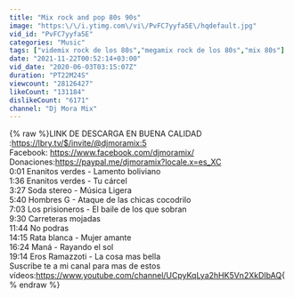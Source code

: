 ```yaml
---
title: "Mix rock and pop 80s 90s"
image: "https:\/\/i.ytimg.com\/vi\/PvFC7yyfa5E\/hqdefault.jpg"
vid_id: "PvFC7yyfa5E"
categories: "Music"
tags: ["videmix rock de los 80s","megamix rock de los 80s","mix 80s"]
date: "2021-11-22T00:52:14+03:00"
vid_date: "2020-06-03T03:15:07Z"
duration: "PT22M24S"
viewcount: "28126427"
likeCount: "131184"
dislikeCount: "6171"
channel: "Dj Mora Mix"
---
```

{% raw %}LINK DE DESCARGA EN BUENA CALIDAD :<a rel="nofollow" target="blank" href="https://lbry.tv/$/invite/@djmoramix:5">https://lbry.tv/$/invite/@djmoramix:5</a><br />Facebook: <a rel="nofollow" target="blank" href="https://www.facebook.com/djmoramix/">https://www.facebook.com/djmoramix/</a><br />Donaciones:<a rel="nofollow" target="blank" href="https://paypal.me/djmoramix?locale.x=es_XC">https://paypal.me/djmoramix?locale.x=es_XC</a><br />0:01 Enanitos verdes - Lamento boliviano<br />1:36 Enanitos verdes - Tu cárcel<br />3:27 Soda stereo - Música Ligera<br />5:40 Hombres G - Ataque de las chicas cocodrilo<br />7:03 Los prisioneros - El baile de los que sobran<br />9:30 Carreteras mojadas<br />11:44 No podras<br />14:15 Rata blanca - Mujer amante<br />16:24 Maná - Rayando el sol<br />19:14 Eros Ramazzoti - La cosa mas bella<br />Suscribe te a mi canal para mas de estos vídeos:<a rel="nofollow" target="blank" href="https://www.youtube.com/channel/UCpyKqLya2hHK5Vn2XkDIbAQ">https://www.youtube.com/channel/UCpyKqLya2hHK5Vn2XkDIbAQ</a>{% endraw %}
